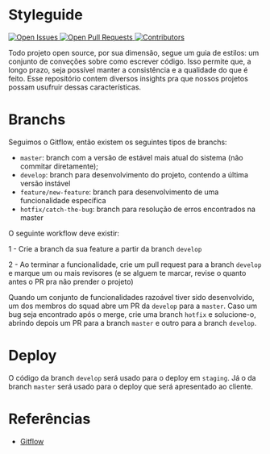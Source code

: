 # Styleguide
<p align="left">
  <a href="https://github.com/jrmmendes/styleguide-squad-arthur/issues">
    <img src="https://img.shields.io/github/issues/jrmmendes/styleguide-squad-arthur.svg?&colorB=D35F5F&style=flat-square" alt="Open Issues">
  </a>
  <a href="https://github.com/jrmmendes/styleguide-squad-arthur/pulls">
    <img src="https://img.shields.io/github/issues-pr/jrmmendes/styleguide-squad-arthur.svg?style=flat-square" alt="Open Pull Requests">
  </a>
  <a href="https://github.com/jrmmendes/styleguide-squad-arthur/graphs/contributors">
    <img src="https://img.shields.io/github/contributors/jrmmendes/styleguide-squad-arthur.svg?style=flat-square" alt="Contributors">
  </a>
</p>

Todo projeto open source, por sua dimensão, segue um guia de estilos: um conjunto de conveções sobre como escrever código. Isso permite que, a longo prazo, seja possível manter a consistência e a qualidade do que é feito. Esse repositório contem diversos insights pra que nossos projetos possam usufruir dessas características.

# Branchs
Seguimos o Gitflow, então existem os seguintes tipos de branchs:
- `master`: branch com a versão de estável mais atual do sistema (não commitar diretamente);
- `develop`: branch para desenvolvimento do projeto, contendo a última versão instável
- `feature/new-feature`: branch para desenvolvimento de uma funcionalidade específica
- `hotfix/catch-the-bug`: branch para resolução de erros encontrados na master

O seguinte workflow deve existir:

1 - Crie a branch da sua feature a partir da branch `develop`

2 - Ao terminar a funcionalidade, crie um pull request para a branch `develop` e marque um ou mais revisores (e se alguem te marcar, revise o quanto antes o PR pra não prender o projeto)

Quando um conjunto de funcionalidades razoável tiver sido desenvolvido, um dos membros do squad abre um PR da `develop` para a `master`. Caso um bug seja encontrado após o merge, crie uma branch `hotfix` e solucione-o, abrindo depois um PR para a branch `master` e outro para a branch `develop`.

# Deploy
O código da branch `develop` será usado para o deploy em `staging`. Já o da branch `master` será usado para o deploy que será apresentado ao cliente.

# Referências
- [Gitflow](https://br.atlassian.com/git/tutorials/comparing-workflows/gitflow-workflow)
